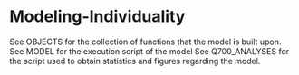 # Modeling-Individuality

See OBJECTS for the collection of functions that the model is built upon.
See MODEL for the execution script of the model
See Q700_ANALYSES for the script used to obtain statistics and figures regarding the model. 

